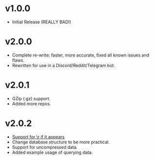 # v1.0.0
* Initial Release (REALLY BAD!)

# v2.0.0
* Complete re-write: faster, more accurate, fixed all known issues and flaws.
* Rewritten for use in a Discord/Reddit/Telegram bot.

# v2.0.1
* GZip (.gz) support.
* Added more repos.

# v2.0.2
* [Support for \r if it appears](https://stackoverflow.com/a/1761086)
* Change database structure to be more practical.
* Support for uncompressed data.
* Added example usage of querying data.